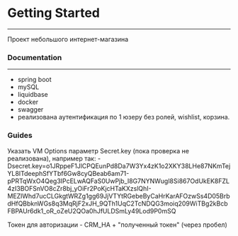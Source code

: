 # Getting Started

---
Проект небольшого интернет-магазина  


###  Documentation

---
+ spring boot
+ mySQL
+ liquidbase
+ docker
+ swagger
+ реализована аутентификация по 1 юзеру без ролей, wishlist, корзина.


### Guides
  
Указать VM Options параметр Secret.key (пока проверка не реализована), например так:
-Dsecret.key=o1JRppeF1JlCPQEunPd8Da7W3Yx4zK1o2XKY38LHe87NKmTejYL8ITdeephSfYTbf6Gw8cyQBeab6am71-pPRTqWxO4Qeg3IPcELwAQFaS0UwPjb_I8G7NYNWugl8Si867OdUkEK8FZL4zI3BOFSnVO8cZr8bj_yOiFr2PoKjcHTaKXzslQhI-MEZlWhd7ucCLGkgtWRZg1gg69JjVTYtRGebeByCaHrKarAFOzwSs4D05BrbdHfQBbknWGs8q3MqRjF2xJH_9QTh1UqC2TcNDQG3moiq209WiTBg2kBcbFBPAUr6dk1_oR_oZeU2QOa0hJfULDSmLy49Lod9P0mSQ


Токен для авторизации -  CRM_HA + "полученный токен" (через пробел)


